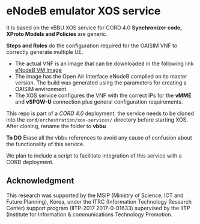 # eNodeB emulator XOS service

It is based on the vBBU XOS service for CORD 4.0
**Synchronizer code, XProto Models and Policies** are generic.

**Steps and Roles** do the configuration required for the OAISIM VNF to correctly generate multiple UE.
- The actual VNF is an image that can be downloaded in the following link [eNodeB VM Image](http://ncl.jejunu.ac.kr/M-CORD_IMAGES/files/vBBU_compress.qcow2)
- The image has the Open Air Interface eNodeB compiled on its master version. The build was generated using the parameters for creating a OAISIM environment.
- The XOS service configures the VNF with the correct IPs for the **vMME** and **vSPGW-U** connection plus general configuration requirements.

This repo is part of a *CORD 4.0* deployment, the service needs to be cloned into the `cord/orchestration/xos-services/` directory before starting XOS.
After cloning, rename the folder to **vbbu**

**To DO** Erase all the vbbu references to avoid any cause of confusion about the functionality of this service.

We plan to include a script to facilitate integration of this service with a CORD deployment.

## Acknowledgment
This research was supported by the MSIP (Ministry of Science, ICT and Future Planning), Korea, under the ITRC (Information Technology Research Center) support program (IITP-2017 2017-0-01633) supervised by the IITP (Institute for Information & communications Technology Promotion.
